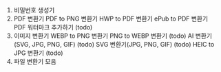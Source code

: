 1. 비밀번호 생성기
2. PDF 변환기
    PDF to PNG 변환기
    HWP to PDF 변환기
    ePub to PDF 변환기
    PDF 워터마크 추가하기 (todo)
3. 이미지 변환기
    WEBP to PNG 변환기
    PNG to WEBP 변환기 (todo)
    AI 변환기(SVG, JPG, PNG, GIF) (todo)
    SVG 변환기(JPG, PNG, GIF) (todo)
    HEIC to JPG 변환기 (todo)
4. 파일 변환기 모음